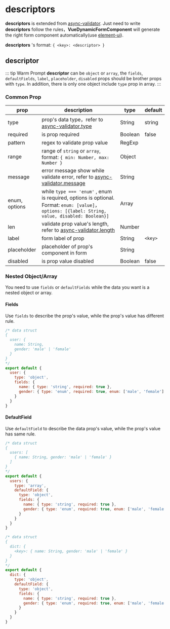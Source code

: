 # descriptors

**descriptors**  is extended from [async-validator](https://github.com/yiminghe/async-validator). Just need to write **descriptors** follow the rules，**VueDynamicFormComponent** will generate the right form component automatically(use [element-ui](https://element.faas.ele.me)).

**descriptors** 's format:  `{ <key>: <descriptor> }`



## descriptor

::: tip Warm Prompt
**descriptor** can be `object` or `array`, the `fields`, `defaultFields`, `label`, `placeholder`, `disabled`  props should be brother props with `type`. In addition, there is only one object include `type` prop in array.
:::

### Common Prop

| prop          | description                                                  | type    | default |
| ------------- | ------------------------------------------------------------ | ------- | ------- |
| type          | prop's data type，refer to [async-validator.type](https://github.com/yiminghe/async-validator#type) | String  | string  |
| required      | is prop required                                             | Boolean | false   |
| pattern       | regex to validate prop value                                 | RegExp  |         |
| range         | range of `string` or `array`, format: `{ min: Number, max: Number }` | Object  |         |
| message       | error message show while validate error, refer to [async-validator.message](https://github.com/yiminghe/async-validator#messages) | String  |         |
| enum, options | while `type === 'enum'` , enum is required, options is optional. Format:  `enum: [value]`，`options: [{label: String, value, disabled: Boolean}]` | Array   |         |
| len           | validate prop value's length, refer to [async-validator.length](https://github.com/yiminghe/async-validator#length) | Number  |         |
| label         | form label of prop                                           | String  | `<key>` |
| placeholder   | placeholder of prop's component in form                      | String  |         |
| disabled      | is prop value disabled                                       | Boolean | false   |

### Nested Object/Array

You need to use `fields` or `defaultFields` while the data you want is a nested object or array.

#### Fields

Use `fields` to describe the prop's value, while the prop's value has different rule.

``` js
/* data struct
{
  user: {
    name: String,
    gender: 'male' | 'female'
  }
}
*/
export default {
  user: {
    type: 'object',
    fields: {
      name: { type: 'string', required: true },
      gender: { type: 'enum', required: true, enum: ['male', 'female'] }
    }
  }
}
```

#### DefaultField

Use `defaultField` to describe the data prop's value, while the prop's value has same rule.

``` js
/* data struct
{
  users: [
  	{ name: String, gender: 'male' | 'female' }
  ]
}
*/
export default {
  users: {
    type: 'array',
    defaultField: {
      type: 'object',
      fields: {
        name: { type: 'string', required: true },
        gender: { type: 'enum', required: true, enum: ['male', 'female'] }
      }
    }
  }
}
```

``` js
/* data struct
{
  dict: {
  	<key>: { name: String, gender: 'male' | 'female' }
  }
}
*/
export default {
  dict: {
    type: 'object',
    defaultField: {
      type: 'object',
      fields: {
        name: { type: 'string', required: true },
        gender: { type: 'enum', required: true, enum: ['male', 'female'] }
      }
    }
  }
}
```